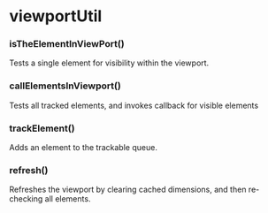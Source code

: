 # viewportUtil

### isTheElementInViewPort()
Tests a single element for visibility within the viewport.

### callElementsInViewport()
Tests all tracked elements, and invokes callback for visible elements

### trackElement()
Adds an element to the trackable queue.

### refresh()
Refreshes the viewport by clearing cached dimensions, and then re-checking all elements.
